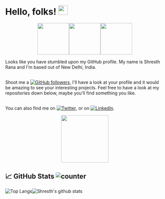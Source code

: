 # Hello, folks! <img src="https://raw.githubusercontent.com/MartinHeinz/MartinHeinz/master/wave.gif" width="30px">
<p align="center">
  <img src="https://i.giphy.com/media/LMt9638dO8dftAjtco/200.webp" width="100"><img src="https://i.giphy.com/media/KzJkzjggfGN5Py6nkT/200.webp" width="100"><img src="https://i.giphy.com/media/IdyAQJVN2kVPNUrojM/200.webp" width="100">
</p> 
Looks like you have stumbled upon my GitHub profile.  
My name is Shresth Rana and I'm based out of New Delhi, India.  
<br/><br/> 

Shoot me a [![GitHub followers](https://img.shields.io/github/followers/Nem3sisX.svg?style=social&label=Follow)](https://github.com/Nem3sisX?tab=followers), I'll have a look at your profile and it would be amazing to see your interesting projects. Feel free to have a look at my repositories down below, maybe you'll find something you like. 
<br/><br/> 

You can also find me on [![Twitter][1.2]][1], or on [![LinkedIn][2.2]][2].

[1.2]: http://i.imgur.com/wWzX9uB.png (twitter icon without padding)
[2.2]: https://raw.githubusercontent.com/MartinHeinz/MartinHeinz/master/linkedin-3-16.png (LinkedIn icon without padding)
[1]: https://twitter.com/TheShresthRana
[2]: https://www.linkedin.com/in/shresthrana/
<p align="center">
 <img src="https://media.giphy.com/media/gj63CIa513BqQahEch/giphy.gif" width="150">
</p> 


## :chart_with_upwards_trend: GitHub Stats ![counter](https://enpbwuuczaqrxu7.m.pipedream.net)


![Top Langs](https://github-readme-stats.vercel.app/api/top-langs/?username=Nem3sisX&layout=compact&theme=radical)![Shresth's github stats](https://github-readme-stats.vercel.app/api?username=Nem3sisX&theme=radical&hide=issues)

